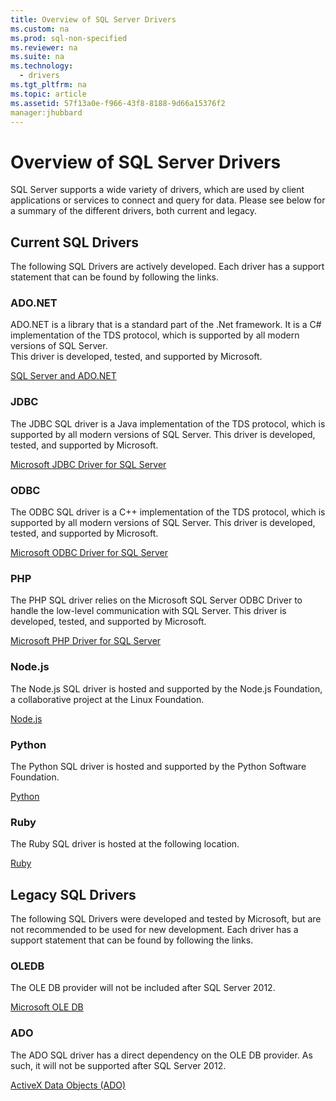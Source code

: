 ```yaml
---
title: Overview of SQL Server Drivers
ms.custom: na
ms.prod: sql-non-specified
ms.reviewer: na
ms.suite: na
ms.technology: 
  - drivers
ms.tgt_pltfrm: na
ms.topic: article
ms.assetid: 57f13a0e-f966-43f8-8188-9d66a15376f2
manager:jhubbard
---
```

# Overview of SQL Server Drivers
SQL Server supports a wide variety of drivers, which are used by client applications or services to connect and query for data.  Please see below for a summary of the different drivers, both current and legacy.  
  
## Current SQL Drivers  
The following SQL Drivers are actively developed. Each driver has a support statement that can be found by following the links.  
  
### ADO.NET  
ADO.NET is a library that is a standard part of the .Net framework.  It is a C\# implementation of the TDS protocol, which is supported by all modern versions of SQL Server.    
						  This driver is developed, tested, and supported by Microsoft.  
  
[SQL Server and ADO.NET](https://msdn.microsoft.com/library/kb9s9ks0.aspx)  
  
### JDBC  
The JDBC SQL driver is a Java implementation of the TDS protocol, which is supported by all modern versions of SQL Server.  This driver is developed, tested, and supported by Microsoft.  
  
[Microsoft JDBC Driver for SQL Server](../content/Microsoft-JDBC-Driver-for-SQL-Server.md)  
  
### ODBC  
The ODBC SQL driver is a C\+\+ implementation of the TDS protocol, which is supported by all modern versions of SQL Server.  This driver is developed, tested, and supported by Microsoft.  
  
[Microsoft ODBC Driver for SQL Server](../content/Microsoft-ODBC-Driver-for-SQL-Server.md)  
  
### PHP  
The PHP SQL driver relies on the Microsoft SQL Server ODBC Driver to handle the low\-level communication with SQL Server.  This driver is developed, tested, and supported by Microsoft.  
  
[Microsoft PHP Driver for SQL Server](../content/Microsoft-PHP-Driver-for-SQL-Server.md)  
  
### Node.js  
The Node.js SQL driver is hosted and supported by the Node.js Foundation, a collaborative project at the Linux Foundation.  
  
[Node.js](https://nodejs.org)  
  
### Python  
The Python SQL driver is hosted and supported by the Python Software Foundation.  
  
[Python](https://www.python.org/)  
  
### Ruby  
The Ruby SQL driver is hosted at the following location.  
  
[Ruby](https://www.ruby-lang.org/)  
  
## Legacy SQL Drivers  
The following SQL Drivers were developed and tested by Microsoft, but are not recommended to be used for new development. Each driver has a support statement that can be found by following the links.  
  
### OLEDB  
The OLE DB provider will not be included after SQL Server 2012.  
  
[Microsoft OLE DB](https://msdn.microsoft.com/library/ms722784.aspx)  
  
### ADO  
The ADO SQL driver has a direct dependency on the OLE DB provider.  As such, it will not be supported after SQL Server 2012.  
  
[ActiveX Data Objects &#40;ADO&#41;](../content/ActiveX-Data-Objects--ADO-.md)  
  
